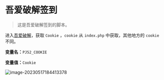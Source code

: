 # 吾爱破解签到
> 这是吾爱破解签到的脚本。

进入[吾爱破解](https://www.52pojie.cn/)，获取 `Cookie` ，`cookie` 从 `index.php` 中获取，其他地方的 `cookie` 不同。

**变量名：**`PJ52_COOKIE`

**变量值：**`Cookie`

![image-20230517184413378](https://fastly.jsdelivr.net/gh/HeiDaotu/img-bucket/img/202305171845091.png)